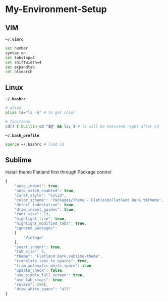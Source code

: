 # My-Environment-Setup

## VIM

**`~/.vimrc`**

```bash
set number
syntax on
set tabstop=4
set shiftwidth=4
set expandtab
set hlsearch
```

## Linux

**`~/.bashrc`**

```bash
# alias
alias ls="ls -G" # to get color

# functions
cd() { builtin cd "$@" && ls; } # ls will be executed right after cd
```

**`~/.bash_profile`**

```bash
source ~/.bashrc # load cd
```

## Sublime

Install theme Flatland first through Package control

```javascript
{
    "auto_indent": true,
    "auto_match_enabled": true,
    "caret_style": "solid",
    "color_scheme": "Packages/Theme - Flatland/Flatland Dark.tmTheme",
    "detect_indentation": true,
    "draw_indent_guides": true,
    "font_size": 13,
    "highlight_line": true,
    "highlight_modified_tabs": true,
    "ignored_packages":
    [
        "Vintage"
    ],
    "smart_indent": true,
    "tab_size": 4,
    "theme": "Flatland Dark.sublime-theme",
    "translate_tabs_to_spaces": true,
    "trim_automatic_white_space": true,
    "update_check": false,
    "use_simple_full_screen": true,
    "use_tab_stops": true,
    "rulers": [80],
    "draw_white_space": "all"
}
```
